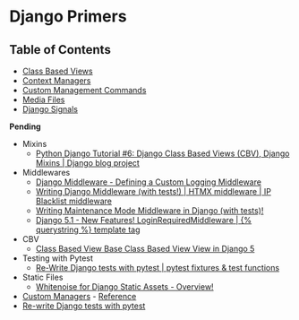 # Django Primers

## Table of Contents

- [Class Based Views](./class-based-views.md)
- [Context Managers](./context-managers.md)
- [Custom Management Commands](./custom-management-commands.md)
- [Media Files](./media_files.md)
- [Django Signals](./django-signals/)

**Pending**

- Mixins
  - [Python Django Tutorial #6: Django Class Based Views (CBV), Django Mixins | Django blog project](https://youtu.be/bjuS1ryMOmw?si=o0Y7wlpmBIIRv3d4)
- Middlewares
  - [Django Middleware - Defining a Custom Logging Middleware](https://youtu.be/_FZfjYVhnwA?si=86DpURq81W3YXvFM)
  - [Writing Django Middleware (with tests!) | HTMX middleware | IP Blacklist middleware](https://youtu.be/--ddZc39wVQ?si=wrZXfEJsF_gv9RiC)
  - [Writing Maintenance Mode Middleware in Django (with tests)!](https://youtu.be/TTEEr4N-lKw?si=lda-w3oOSEcBBX6T)
  - [Django 5.1 - New Features! LoginRequiredMiddleware | {% querystring %} template tag](https://youtu.be/F_cqPmaE8vI?si=l6T_0HvooZhG998Z)
- CBV
  - [Class Based View Base Class Based View View in Django 5](https://youtu.be/6_HJp8YGz2I?si=edLKVqZO1veKYLvW)
- Testing with Pytest
  - [Re-Write Django tests with pytest | pytest fixtures & test functions](https://youtu.be/pdatgYDXmSE?si=y3oTmXJ3Ir9t_zyY)
- Static Files
  - [Whitenoise for Django Static Assets - Overview!](https://youtu.be/QZTk8txo6x0?si=8mMgUhDnmPwfNhxy)
- [Custom Managers](https://docs.djangoproject.com/en/5.2/topics/db/managers/) - [Reference](https://youtu.be/3qViDQ6SUC8?si=nLvDTRph1OW-b7A5)
- [Re-write Django tests with pytest](https://www.youtube.com/watch?v=pdatgYDXmSE)
